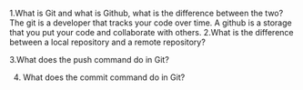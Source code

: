 1.What is Git and what is Github, what is the difference between the two?
The git is a developer that tracks your code over time. A github is a storage that you put your code and collaborate with others.
2.What is the difference between a local repository and a remote repository?

3.What does the push command do in Git?

4. What does the commit command do in Git?
